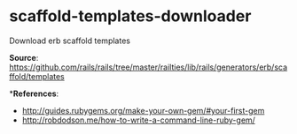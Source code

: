# scaffold-templates-downloader

Download erb scaffold templates

**Source**: https://github.com/rails/rails/tree/master/railties/lib/rails/generators/erb/scaffold/templates

***References**:
* http://guides.rubygems.org/make-your-own-gem/#your-first-gem
* http://robdodson.me/how-to-write-a-command-line-ruby-gem/
